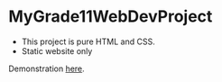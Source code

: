 # MyGrade11WebDevProject

- This project is pure HTML and CSS.
- Static website only

Demonstration [here](https://axcle-grade11webdevproject.netlify.app/).